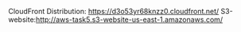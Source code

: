 CloudFront Distribution: https://d3o53yr68knzz0.cloudfront.net/ 
S3-website:http://aws-task5.s3-website-us-east-1.amazonaws.com/

